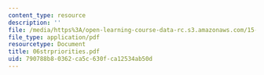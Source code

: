 ```yaml
---
content_type: resource
description: ''
file: /media/https%3A/open-learning-course-data-rc.s3.amazonaws.com/15-902-strategic-management-i-fall-2006/790788b80362ca5c630fca12534ab50d_06strpriorities.pdf
file_type: application/pdf
resourcetype: Document
title: 06strpriorities.pdf
uid: 790788b8-0362-ca5c-630f-ca12534ab50d
---
```

